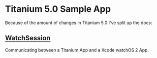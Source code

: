 # Titanium 5.0 Sample App

Because of the amount of changes in Titanium 5.0 I've split up the docs:

## [WatchSession](docs/WatchSession.md)
Communicating between a Titanium App and a Xcode watchOS 2 App.